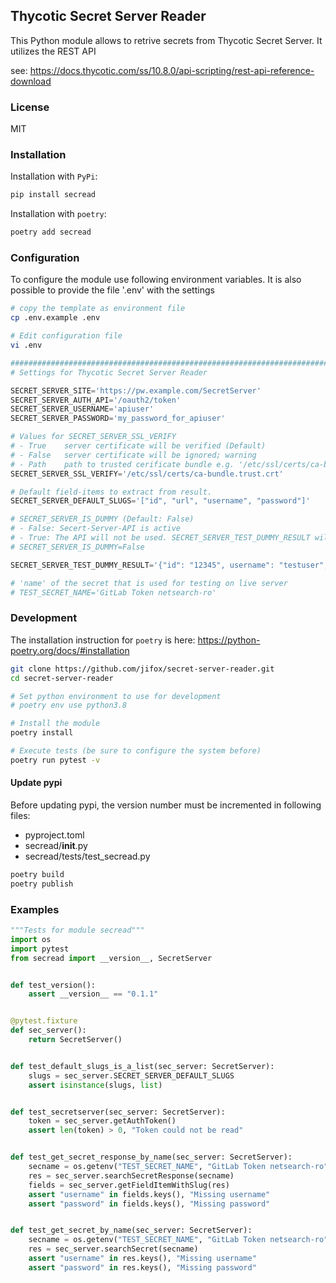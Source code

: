 ## Thycotic Secret Server Reader

This Python module allows to retrive secrets from Thycotic Secret Server.
It utilizes the REST API

see:
<https://docs.thycotic.com/ss/10.8.0/api-scripting/rest-api-reference-download>

### License

MIT

### Installation

Installation with `PyPi`:

```bash
pip install secread
```

Installation with `poetry`:

```bash
poetry add secread
```

### Configuration

To configure the module use following environment variables. It is also possible
to provide the file '.env' with the settings

```bash
# copy the template as environment file
cp .env.example .env

# Edit configuration file
vi .env
```

```python
#############################################################################
# Settings for Thycotic Secret Server Reader

SECRET_SERVER_SITE='https://pw.example.com/SecretServer'
SECRET_SERVER_AUTH_API='/oauth2/token'
SECRET_SERVER_USERNAME='apiuser'
SECRET_SERVER_PASSWORD='my_password_for_apiuser'

# Values for SECRET_SERVER_SSL_VERIFY
# - True    server certificate will be verified (Default)
# - False   server certificate will be ignored; warning
# - Path    path to trusted cerificate bundle e.g. '/etc/ssl/certs/ca-bundle.trust.crt'
SECRET_SERVER_SSL_VERIFY='/etc/ssl/certs/ca-bundle.trust.crt'

# Default field-items to extract from result.
SECRET_SERVER_DEFAULT_SLUGS='["id", "url", "username", "password"]'

# SECRET_SERVER_IS_DUMMY (Default: False)
# - False: Secert-Server-API is active
# - True: The API will not be used. SECRET_SERVER_TEST_DUMMY_RESULT will be returned
# SECRET_SERVER_IS_DUMMY=False

SECRET_SERVER_TEST_DUMMY_RESULT='{"id": "12345", username": "testuser", "password": "testpassword", "url": "https://localhost/SecretServer"}'

# 'name' of the secret that is used for testing on live server
# TEST_SECRET_NAME='GitLab Token netsearch-ro'
```

### Development

The installation instruction for `poetry` is here: <https://python-poetry.org/docs/#installation>

```bash
git clone https://github.com/jifox/secret-server-reader.git
cd secret-server-reader

# Set python environment to use for development
# poetry env use python3.8

# Install the module
poetry install

# Execute tests (be sure to configure the system before)
poetry run pytest -v
```

#### Update pypi

Before updating pypi, the version number must be incremented in following files:

- pyproject.toml
- secread/__init__.py
- secread/tests/test_secread.py

```bash
poetry build
poetry publish
```

### Examples

```python
"""Tests for module secread"""
import os
import pytest
from secread import __version__, SecretServer


def test_version():
    assert __version__ == "0.1.1"


@pytest.fixture
def sec_server():
    return SecretServer()


def test_default_slugs_is_a_list(sec_server: SecretServer):
    slugs = sec_server.SECRET_SERVER_DEFAULT_SLUGS
    assert isinstance(slugs, list)


def test_secretserver(sec_server: SecretServer):
    token = sec_server.getAuthToken()
    assert len(token) > 0, "Token could not be read"


def test_get_secret_response_by_name(sec_server: SecretServer):
    secname = os.getenv("TEST_SECRET_NAME", "GitLab Token netsearch-ro")
    res = sec_server.searchSecretResponse(secname)
    fields = sec_server.getFieldItemWithSlug(res)
    assert "username" in fields.keys(), "Missing username"
    assert "password" in fields.keys(), "Missing password"


def test_get_secret_by_name(sec_server: SecretServer):
    secname = os.getenv("TEST_SECRET_NAME", "GitLab Token netsearch-ro")
    res = sec_server.searchSecret(secname)
    assert "username" in res.keys(), "Missing username"
    assert "password" in res.keys(), "Missing password"
```
